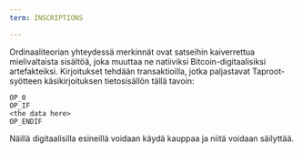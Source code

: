 ```yaml
---
term: INSCRIPTIONS

---
```

Ordinaaliteorian yhteydessä merkinnät ovat satseihin kaiverrettua mielivaltaista sisältöä, joka muuttaa ne natiiviksi Bitcoin-digitaalisiksi artefakteiksi. Kirjoitukset tehdään transaktioilla, jotka paljastavat Taproot-syötteen käsikirjoituksen tietosisällön tällä tavoin:

```text
OP_0
OP_IF
<the data here>
OP_ENDIF
```

Näillä digitaalisilla esineillä voidaan käydä kauppaa ja niitä voidaan säilyttää.